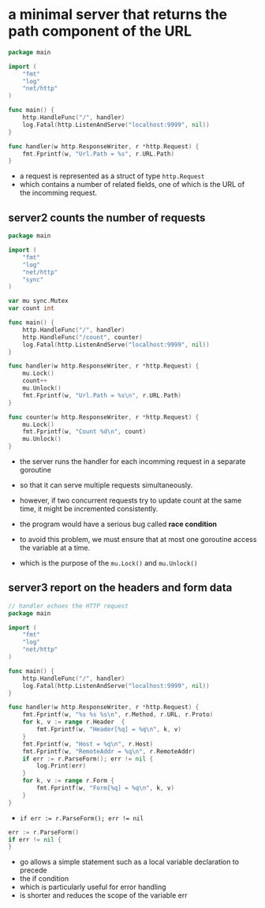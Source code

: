 # a minimal server that returns the path component of the URL

```go
package main

import (
	"fmt"
	"log"
	"net/http"
)

func main() {
	http.HandleFunc("/", handler)
	log.Fatal(http.ListenAndServe("localhost:9999", nil))
}

func handler(w http.ResponseWriter, r *http.Request) {
	fmt.Fprintf(w, "Url.Path = %s", r.URL.Path)
}
```

- a request is represented as a struct of type `http.Request`
- which contains a number of related fields, one of which is the URL of the incomming request.

## server2 counts the number of requests

```go
package main

import (
	"fmt"
	"log"
	"net/http"
	"sync"
)

var mu sync.Mutex
var count int

func main() {
	http.HandleFunc("/", handler)
	http.HandleFunc("/count", counter)
	log.Fatal(http.ListenAndServe("localhost:9999", nil))
}

func handler(w http.ResponseWriter, r *http.Request) {
	mu.Lock()
	count++
	mu.Unlock()
	fmt.Fprintf(w, "Url.Path = %s\n", r.URL.Path)
}

func counter(w http.ResponseWriter, r *http.Request) {
	mu.Lock()
	fmt.Fprintf(w, "Count %d\n", count)
	mu.Unlock()
}
```

- the server runs the handler for each incomming request in a separate goroutine
- so that it can serve multiple requests simultaneously.

- however, if two concurrent requests try to update count at the same time, it might be incremented consistently.
- the program would have a serious bug called **race condition**
- to avoid this problem, we must ensure that at most one goroutine access the variable at a time.
- which is the purpose of the `mu.Lock()` and `mu.Unlock()`

## server3 report on the headers and form data

```go
// handler echoes the HTTP request
package main

import (
	"fmt"
	"log"
	"net/http"
)

func main() {
	http.HandleFunc("/", handler)
	log.Fatal(http.ListenAndServe("localhost:9999", nil))
}

func handler(w http.ResponseWriter, r *http.Request) {
	fmt.Fprintf(w, "%s %s %s\n", r.Method, r.URL, r.Proto)
	for k, v := range r.Header  {
		fmt.Fprintf(w, "Header[%q] = %q\n", k, v)
	}
	fmt.Fprintf(w, "Host = %q\n", r.Host)
	fmt.Fprintf(w, "RemoteAddr = %q\n", r.RemoteAddr)
	if err := r.ParseForm(); err != nil {
		log.Print(err)
	}
	for k, v := range r.Form {
		fmt.Fprintf(w, "Form[%q] = %q\n", k, v)
	}
}
```

- `if err := r.ParseForm(); err != nil`
```go
err := r.ParseForm()
if err != nil {
}
```

- go allows a simple statement such as a local variable declaration to precede
- the if condition
- which is particularly useful for error handling
- is shorter and reduces the scope of the variable err
